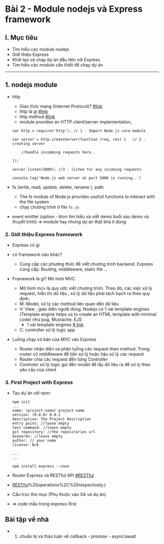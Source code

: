 # Bài 2 - Module nodejs và Express framework

## I. Mục tiêu
 *  Tìm hiểu các module nodejs
 *  Giới thiệu Express
 *  Khởi tạo và chạy dự án đầu tiên với Express
 *  Tìm hiểu các module cần thiết để chạy dự án
------

## 1. nodejs module
- http
    * Giao thức mạng (Internet Protocol)? [#link ](https://www.totolink.vn/article/137-14-giao-thuc-mang-pho-bien-ma-ban-nen-biet.html)
    * http là gì [#link](https://developer.mozilla.org/en-US/docs/Web/HTTP/Overview)
    * http method [#link](https://developer.mozilla.org/en-US/docs/Web/HTTP/Methods)
    * module provides an HTTP client/server implementation, 
    ```
    var http = require('http'); // 1 - Import Node.js core module

    var server = http.createServer(function (req, res) {   // 2 - creating server

        //handle incomming requests here..

    });

    server.listen(5000); //3 - listen for any incoming requests

    console.log('Node.js web server at port 5000 is running..')
    ```
- fs (write, read, update, delete, rename ), path
    * The fs module of Node.js provides usefull functions to interact with the file system 
    * chạy chương trình ở file ` fs.js `
    

- event emitter (option - btvn tìm hiểu và viết demo buổi sau demo và thuyết trình) => module hay nhưng dự án thật khá ít dùng

### 2. Giới thiệu Express framework
- Express có gì
- có framework nào khác?
    - Cung cấp các phương thức để viết chương trình backend. Express cũng cấp: Routing, middleware, static file ...
- Framework là gì? Mô hình MVC.
    - Mô hình mcv là quy ước viết chương trình. Theo đó, các việc xử lý request, hiển thị dữ liệu , xử lý dữ liệu phải tách bạch ra theo quy định.
    - M: Model, xử lý các method liên quan đến dữ liệu
    - V: View , giao diện người dùng. Nodejs có 1 vài template engines (Template engine helps us to create an HTML template with minimal code) như pug, Mustache, EJS
        - 1 vài template engines [# link](https://colorlib.com/wp/top-templating-engines-for-javascript/)
    - C: controller xử lý logic app

- Luồng chạy cơ bản của MVC vào Express
    - Router nhận diện và phân luồng các request theo method. Trong router có middleware để tiền sử lý hoặc hậu sử lý các request
    - Router chia các request đến từng Controller
    - Controler xử lý logic gọi đến model để lấy dữ liệu ra để sử lý theo yêu cầu của client

### 3. First Project with Express
- Tạo dự án với npm: 
    ```
    npm init
    ...
    name: (project-name) project-name
    version: (0.0.0) 0.0.1
    description: The Project Description
    entry point: //leave empty
    test command: //leave empty
    git repository: //the repositories url
    keywords: //leave empty
    author: // your name
    license: N/A

    ...
    ...

    npm install express --save
    ```

- Router Express và RESTful API [#RESTful](https://www.redhat.com/en/topics/api/what-is-a-rest-api)
- [RESTful](https://www.restapitutorial.com/lessons/httpmethods.html#:~:text=The%20primary%20or%20most%2Dcommonly,or%20CRUD)%20operations%2C%20respectively.)
- Cấu trúc thư mục (Phụ thuộc vào SA và dự án)
- => code mẫu trong express-first

## Bài tập về nhà
- 1. chuẩn bị và thảo luận về callback - promise - async/await
